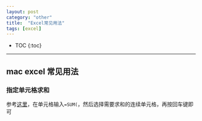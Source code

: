```yaml
---
layout: post
category: "other"
title:  "Excel常见用法"
tags: [excel]
---
```


<script type="text/javascript" async
  src="https://cdn.mathjax.org/mathjax/latest/MathJax.js?config=TeX-MML-AM_CHTML">
</script>

- TOC
{:toc}

---

## mac excel 常见用法

### 指定单元格求和

参考[这里](https://zhidao.baidu.com/question/493490398.html)，在单元格输入`=SUM(`，然后选择需要求和的连续单元格，再按回车键即可
